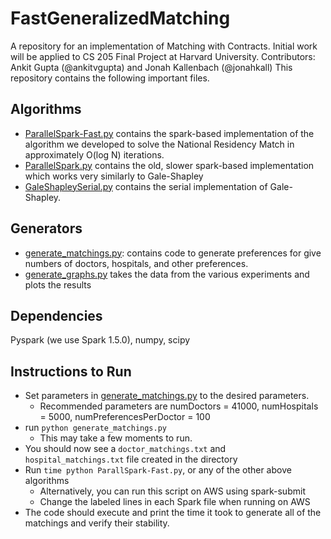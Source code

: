 # FastGeneralizedMatching
A repository for an implementation of Matching with Contracts. Initial work will be applied to CS 205 Final Project at Harvard University.
Contributors: Ankit Gupta (@ankitvgupta) and Jonah Kallenbach (@jonahkall)
This repository contains the following important files.

## Algorithms
- [ParallelSpark-Fast.py](ParallelSpark-Fast.py) contains the spark-based implementation of the algorithm we developed to solve the National Residency Match in approximately O(log N) iterations.
- [ParallelSpark.py](ParallelSpark.py) contains the old, slower spark-based implementation which works very similarly to Gale-Shapley
- [GaleShapleySerial.py](GaleShapleySerial.py) contains the serial implementation of Gale-Shapley.

## Generators
- [generate_matchings.py](generate_matchings.py): contains code to generate preferences for give numbers of doctors, hospitals, and other preferences.
- [generate_graphs.py](generate_graphs.py) takes the data from the various experiments and plots the results


## Dependencies
Pyspark (we use Spark 1.5.0), numpy, scipy

## Instructions to Run
- Set parameters in [generate_matchings.py](generate_matchings.py) to the desired parameters. 
    - Recommended parameters are numDoctors = 41000, numHospitals = 5000, numPreferencesPerDoctor = 100
- run `python generate_matchings.py`
    - This may take a few moments to run.
- You should now see a `doctor_matchings.txt` and `hospital_matchings.txt` file created in the directory
- Run `time python ParallSpark-Fast.py`, or any of the other above algorithms
    - Alternatively, you can run this script on AWS using spark-submit
    - Change the labeled lines in each Spark file when running on AWS
- The code should execute and print the time it took to generate all of the matchings and verify their stability.
